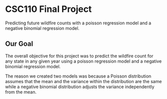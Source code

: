 # CSC110 Final Project

Predicting future wildfire counts with a poisson regression model and a negative binomial regression model. 

## Our Goal
The overall objective for this project was to predict the wildfire count for any state in any given year using a poisson regression model and a negative binomial regression model. 

The reason we created two models was because a Poisson distribution assumes that the mean and the variance within the distribution are the same while a negative binomial distribution adjusts the variance independently from the mean.  
